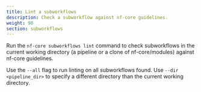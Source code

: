 ```yaml
---
title: Lint a subworkflows
description: Check a subworkflow against nf-core guidelines.
weight: 90
section: subworkflows
---
```


Run the `nf-core subworkflows lint` command to check subworkflows in the current working directory (a pipeline or a clone of nf-core/modules) against nf-core guidelines.

Use the `--all` flag to run linting on all subworkflows found. Use `--dir <pipeline_dir>` to specify a different directory than the current working directory.

<!-- RICH-CODEX
working_dir: tmp/modules
extra_env:
  PROFILE: 'conda'
-->

<!-- ![`nf-core subworkflows lint bam_stats_samtools`](../images/nf-core-subworkflows-lint.svg) -->
